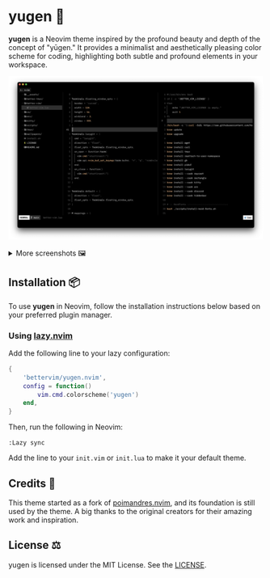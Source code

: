 # yugen 🌌

**yugen** is a Neovim theme inspired by the profound beauty and depth of the concept of "yūgen." It provides a minimalist and aesthetically pleasing color scheme for coding, highlighting both subtle and profound elements in your workspace.

<p align="center">
  <img src="./_assets/cover.png" />
</p>

<details>
<summary>More screenshots 🖼️ </summary>
  
![Preview 1](./_assets/preview-1.png)
![Preview 2](./_assets/preview-2.png)
![Preview 3](./_assets/preview-3.png)

</details>

## Installation 📦

To use **yugen** in Neovim, follow the installation instructions below based on your preferred plugin manager.


### Using [lazy.nvim](https://github.com/folke/lazy.nvim)

Add the following line to your lazy configuration:

```lua
{
    'bettervim/yugen.nvim',
    config = function()
        vim.cmd.colorscheme('yugen')
    end,
}
```

Then, run the following in Neovim:

```vim
:Lazy sync
```

Add the line to your `init.vim` or `init.lua` to make it your default theme.

## Credits 👤

This theme started as a fork of [poimandres.nvim](https://github.com/olivercederborg/poimandres.nvim), and its foundation is still used by the theme. A big thanks to the original creators for their amazing work and inspiration.


## License ⚖️

yugen is licensed under the MIT License. See the [LICENSE](https://github.com/bettervim/yugen).

